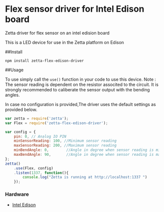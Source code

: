 # Flex sensor driver for Intel Edison board
Zetta driver for flex sensor on an intel edision board

This is a LED device for use in the Zetta platform on Edison

##Install

`npm install zetta-flex-edison-driver`

##Usage

To use simply call the `use()` function in your code to use this device.
Note : The sensor reading is dependent on the resistor associted to the circuit. It
is strongly recommended to caliberate the sensor output with the bending angles.

In case no configuration is provided,The driver uses the default settings as provided below.

```javascript
var zetta = require('zetta');
var Flex = require('zetta-flex-edison-driver');

var config = {
	pin: 0, // Analog IO PIN
	minSensorReading: 100, //Minimum sensor reading
	maxSensorReading: 200, //Maximum sensor reading
	minBendAngle: 0,		//Angle in degree when sensor reading is minimum
	maxBendAngle: 90,		//Angle in degree when sensor reading is maximum
};
zetta()
	.use(Flex, config)
	.listen(1337, function(){
		console.log("Zetta is running at http://localhost:1337 ")
	});
```

### Hardware

* [Intel Edison](http://www.intel.com/content/www/us/en/do-it-yourself/edison.html)

